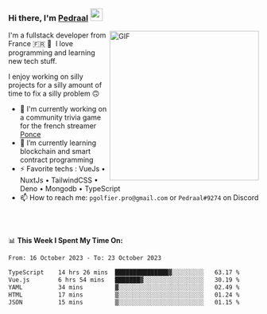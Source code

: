 ### Hi there, I'm <a href="https://pedraal.dev" target="_blank">Pedraal</a> <img src="https://media.giphy.com/media/hvRJCLFzcasrR4ia7z/giphy.gif" width="25px">
<img align="right" alt="GIF" src="https://pedraal.dev/avatar.png" width="300" height="300" />

I'm a fullstack developer from France 🇫🇷 🥖 &nbsp;I love programming and learning new
tech stuff.

I enjoy working on silly projects for a silly amount of time to fix a silly problem 🙃

- 🔭  I'm currently working on a community trivia game for the french streamer <a href="https://twitch.tv/ponce" target="_blank">Ponce</a>
- 🌱 I’m currently learning blockchain and smart contract programming
- ⚡ Favorite techs : VueJs &bull; NuxtJs &bull; TailwindCSS &bull; Deno &bull; Mongodb &bull; TypeScript
- 📫 How to reach me: `pgolfier.pro@gmail.com` or `Pedraal#9274` on Discord

<br>
<br>

📊 **This Week I Spent My Time On:**
<!--START_SECTION:waka-->

```txt
From: 16 October 2023 - To: 23 October 2023

TypeScript    14 hrs 26 mins  ███████████████▓░░░░░░░░░   63.17 %
Vue.js        6 hrs 54 mins   ███████▓░░░░░░░░░░░░░░░░░   30.19 %
YAML          34 mins         ▓░░░░░░░░░░░░░░░░░░░░░░░░   02.49 %
HTML          17 mins         ▒░░░░░░░░░░░░░░░░░░░░░░░░   01.24 %
JSON          15 mins         ▒░░░░░░░░░░░░░░░░░░░░░░░░   01.15 %
```

<!--END_SECTION:waka-->
